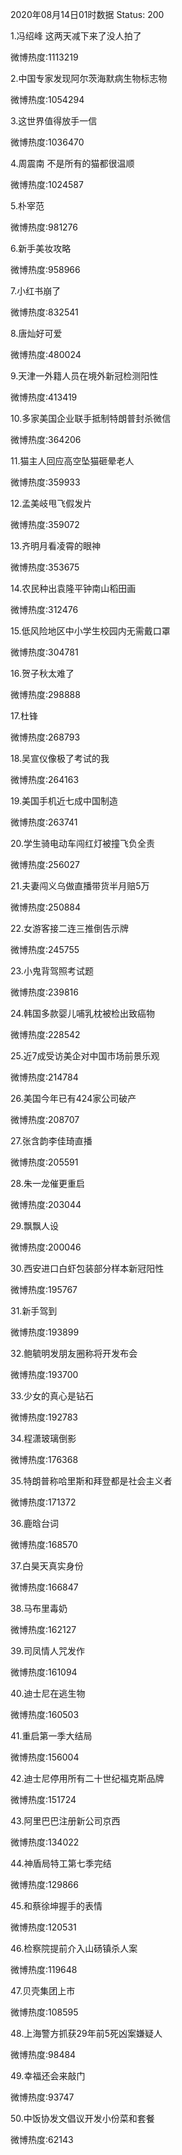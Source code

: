 2020年08月14日01时数据
Status: 200

1.冯绍峰 这两天减下来了没人拍了

微博热度:1113219

2.中国专家发现阿尔茨海默病生物标志物

微博热度:1054294

3.这世界值得放手一信

微博热度:1036470

4.周震南 不是所有的猫都很温顺

微博热度:1024587

5.朴宰范

微博热度:981276

6.新手美妆攻略

微博热度:958966

7.小红书崩了

微博热度:832541

8.唐灿好可爱

微博热度:480024

9.天津一外籍人员在境外新冠检测阳性

微博热度:413419

10.多家美国企业联手抵制特朗普封杀微信

微博热度:364206

11.猫主人回应高空坠猫砸晕老人

微博热度:359933

12.孟美岐甩飞假发片

微博热度:359072

13.齐明月看凌霄的眼神

微博热度:353675

14.农民种出袁隆平钟南山稻田画

微博热度:312476

15.低风险地区中小学生校园内无需戴口罩

微博热度:304781

16.贺子秋太难了

微博热度:298888

17.杜锋

微博热度:268793

18.吴宣仪像极了考试的我

微博热度:264163

19.美国手机近七成中国制造

微博热度:263741

20.学生骑电动车闯红灯被撞飞负全责

微博热度:256027

21.夫妻闯义乌做直播带货半月赔5万

微博热度:250884

22.女游客接二连三推倒告示牌

微博热度:245755

23.小鬼背驾照考试题

微博热度:239816

24.韩国多款婴儿哺乳枕被检出致癌物

微博热度:228542

25.近7成受访美企对中国市场前景乐观

微博热度:214784

26.美国今年已有424家公司破产

微博热度:208707

27.张含韵李佳琦直播

微博热度:205591

28.朱一龙催更重启

微博热度:203044

29.飘飘人设

微博热度:200046

30.西安进口白虾包装部分样本新冠阳性

微博热度:195767

31.新手驾到

微博热度:193899

32.鲍毓明发朋友圈称将开发布会

微博热度:193700

33.少女的真心是钻石

微博热度:192783

34.程潇玻璃倒影

微博热度:176368

35.特朗普称哈里斯和拜登都是社会主义者

微博热度:171372

36.鹿晗台词

微博热度:168570

37.白昊天真实身份

微博热度:166847

38.马布里毒奶

微博热度:162127

39.司凤情人咒发作

微博热度:161094

40.迪士尼在逃生物

微博热度:160503

41.重启第一季大结局

微博热度:156004

42.迪士尼停用所有二十世纪福克斯品牌

微博热度:151724

43.阿里巴巴注册新公司京西

微博热度:134022

44.神盾局特工第七季完结

微博热度:129866

45.和蔡徐坤握手的表情

微博热度:120531

46.检察院提前介入山砀镇杀人案

微博热度:119648

47.贝壳集团上市

微博热度:108595

48.上海警方抓获29年前5死凶案嫌疑人

微博热度:98484

49.幸福还会来敲门

微博热度:93747

50.中饭协发文倡议开发小份菜和套餐

微博热度:62143

